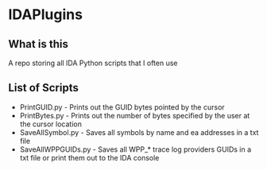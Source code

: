 # IDAPlugins

## What is this
A repo storing all IDA Python scripts that I often use


## List of Scripts
- PrintGUID.py - Prints out the GUID bytes pointed by the cursor
- PrintBytes.py - Prints out the number of bytes specified by the user at the cursor location
- SaveAllSymbol.py - Saves all symbols by name and ea addresses in a txt file
- SaveAllWPPGUIDs.py - Saves all WPP_* trace log providers GUIDs in a txt file or print them out to the IDA console